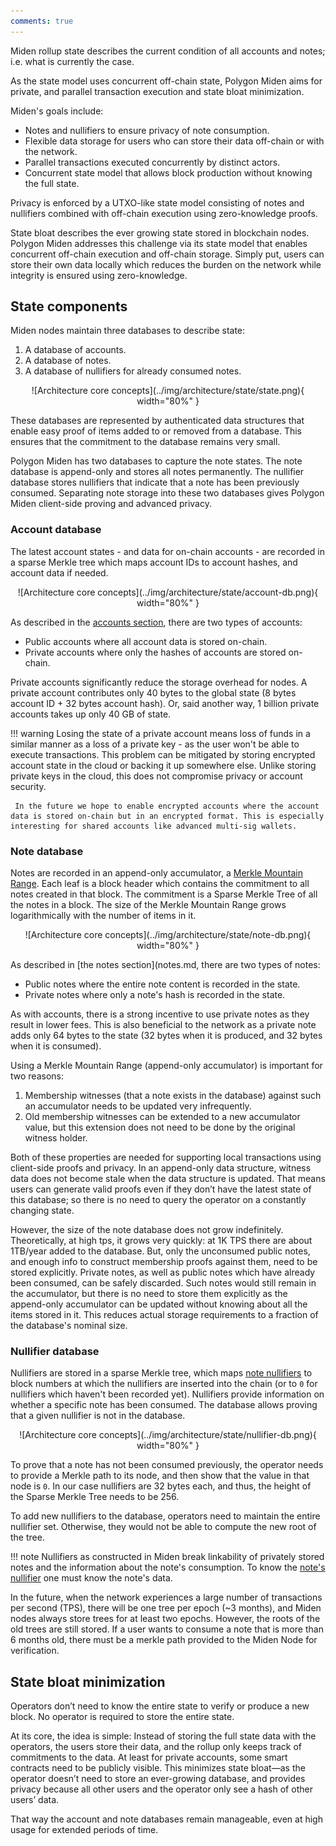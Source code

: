 ```yaml
---
comments: true
---
```


Miden rollup state describes the current condition of all accounts and notes; i.e. what is currently the case. 

As the state model uses concurrent off-chain state, Polygon Miden aims for private, and parallel transaction execution and state bloat minimization. 

Miden's goals include:

* Notes and nullifiers to ensure privacy of note consumption.
* Flexible data storage for users who can store their data off-chain or with the network.
* Parallel transactions executed concurrently by distinct actors.
* Concurrent state model that allows block production without knowing the full state.

Privacy is enforced by a UTXO-like state model consisting of notes and nullifiers combined with off-chain execution using zero-knowledge proofs. 

State bloat describes the ever growing state stored in blockchain nodes. Polygon Miden addresses this challenge via its state model that enables concurrent off-chain execution and off-chain storage. Simply put, users can store their own data locally which reduces the burden on the network while integrity is ensured using zero-knowledge.

## State components

Miden nodes maintain three databases to describe state:

1. A database of accounts.
2. A database of notes.
3. A database of nullifiers for already consumed notes.

<center>
![Architecture core concepts](../img/architecture/state/state.png){ width="80%" }
</center>

These databases are represented by authenticated data structures that enable easy proof of items added to or removed from a database. This ensures that the commitment to the database remains very small.

Polygon Miden has two databases to capture the note states. The note database is append-only and stores all notes permanently. The nullifier database stores nullifiers that indicate that a note has been previously consumed. Separating note storage into these two databases gives Polygon Miden client-side proving and advanced privacy.

### Account database

The latest account states - and data for on-chain accounts - are recorded in a sparse Merkle tree which maps account IDs to account hashes, and account data if needed.

<center>
![Architecture core concepts](../img/architecture/state/account-db.png){ width="80%" }
</center>

As described in the [accounts section](accounts.md), there are two types of accounts:

* Public accounts where all account data is stored on-chain.
* Private accounts where only the hashes of accounts are stored on-chain.

Private accounts significantly reduce the storage overhead for nodes. A private account contributes only $40$ bytes to the global state ($8$ bytes account ID + $32$ bytes account hash). Or, said another way, 1 billion private accounts takes up only $40$ GB of state.

!!! warning
     Losing the state of a private account means loss of funds in a similar manner as a loss of a private key - as the user won't be able to execute transactions. This problem can be mitigated by storing encrypted account state in the cloud or backing it up somewhere else. Unlike storing private keys in the cloud, this does not compromise privacy or account security.

     In the future we hope to enable encrypted accounts where the account data is stored on-chain but in an encrypted format. This is especially interesting for shared accounts like advanced multi-sig wallets.

### Note database

Notes are recorded in an append-only accumulator, a [Merkle Mountain Range](https://github.com/opentimestamps/opentimestamps-server/blob/master/doc/merkle-mountain-range.md). Each leaf is a block header which contains the commitment to all notes created in that block. The commitment is a Sparse Merkle Tree of all the notes in a block. The size of the Merkle Mountain Range grows logarithmically with the number of items in it.

<center>
![Architecture core concepts](../img/architecture/state/note-db.png){ width="80%" }
</center>

As described in [the notes section](notes.md, there are two types of notes:

* Public notes where the entire note content is recorded in the state.
* Private notes where only a note's hash is recorded in the state.

As with accounts, there is a strong incentive to use private notes as they result in lower fees. This is also beneficial to the network as a private note adds only $64$ bytes to the state ($32$ bytes when it is produced, and $32$ bytes when it is consumed).

Using a Merkle Mountain Range (append-only accumulator) is important for two reasons:

1. Membership witnesses (that a note exists in the database) against such an accumulator needs to be updated very infrequently.
2. Old membership witnesses can be extended to a new accumulator value, but this extension does not need to be done by the original witness holder.

Both of these properties are needed for supporting local transactions using client-side proofs and privacy. In an append-only data structure, witness data does not become stale when the data structure is updated. That means users can generate valid proofs even if they don’t have the latest state of this database; so there is no need to query the operator on a constantly changing state.

However, the size of the note database does not grow indefinitely. Theoretically, at high tps, it grows very quickly: at $1$K TPS there are about $1$TB/year added to the database. But, only the unconsumed public notes, and enough info to construct membership proofs against them, need to be stored explicitly. Private notes, as well as public notes which have already been consumed, can be safely discarded. Such notes would still remain in the accumulator, but there is no need to store them explicitly as the append-only accumulator can be updated without knowing about all the items stored in it. This reduces actual storage requirements to a fraction of the database's nominal size.

### Nullifier database

Nullifiers are stored in a sparse Merkle tree, which maps [note nullifiers](notes.md#note-nullifier-to-ensure-private-consumption) to block numbers at which the nullifiers are inserted into the chain (or to `0` for nullifiers which haven't been recorded yet). Nullifiers provide information on whether a specific note has been consumed. The database allows proving that a given nullifier is not in the database.

<center>
![Architecture core concepts](../img/architecture/state/nullifier-db.png){ width="80%" }
</center>

To prove that a note has not been consumed previously, the operator needs to provide a Merkle path to its node, and then show that the value in that node is `0`. In our case nullifiers are $32$ bytes each, and thus, the height of the Sparse Merkle Tree needs to be $256$.

To add new nullifiers to the database, operators need to maintain the entire nullifier set. Otherwise, they would not be able to compute the new root of the tree.

!!! note
    Nullifiers as constructed in Miden break linkability of privately stored notes and the information about the note's consumption. To know the [note's nullifier](notes.md#note-nullifier-to-ensure-private-consumption) one must know the note's data.

In the future, when the network experiences a large number of transactions per second (TPS), there will be one tree per epoch (~3 months), and Miden nodes always store trees for at least two epochs. However, the roots of the old trees are still stored. If a user wants to consume a note that is more than $6$ months old, there must be a merkle path provided to the Miden Node for verification.

## State bloat minimization

Operators don’t need to know the entire state to verify or produce a new block. No operator is required to store the entire state.

At its core, the idea is simple: Instead of storing the full state data with the operators, the users store their data, and the rollup only keeps track of commitments to the data. At least for private accounts, some smart contracts need to be publicly visible. This minimizes state bloat—as the operator doesn’t need to store an ever-growing database, and provides privacy because all other users and the operator only see a hash of other users’ data.

That way the account and note databases remain manageable, even at high usage for extended periods of time.
